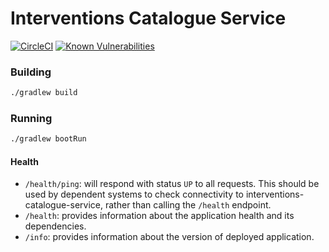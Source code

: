 # Interventions Catalogue Service

[![CircleCI](https://circleci.com/gh/ministryofjustice/interventions-catalogue-service/tree/master.svg?style=svg)](https://circleci.com/gh/ministryofjustice/interventions-catalogue-service)
[![Known Vulnerabilities](https://snyk.io/test/github/ministryofjustice/interventions-catalogue-service/badge.svg)](https://snyk.io/test/github/ministryofjustice/interventions-catalogue-service)
 
### Building

```bash
./gradlew build
```

### Running

```bash
./gradlew bootRun
```

#### Health

- `/health/ping`: will respond with status `UP` to all requests.  This should be used by dependent systems to check connectivity to interventions-catalogue-service,
rather than calling the `/health` endpoint.
- `/health`: provides information about the application health and its dependencies. 
- `/info`: provides information about the version of deployed application.
